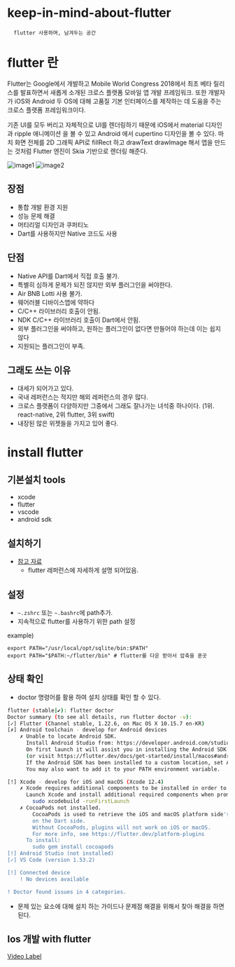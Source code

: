 # keep-in-mind-about-flutter
```
  flutter 사용하며, 남겨두는 공간
```

# flutter 란
Flutter는 Google에서 개발하고 Mobile World Congress 2018에서 최초 베타 릴리스를 발표하면서 새롭게 소개된 크로스 플랫폼 모바일 앱 개발 프레임워크. 
또한 개발자가 iOS와 Android 두 OS에 대해 고품질 기본 인터페이스를 제작하는 데 도움을 주는 크로스 플랫폼 프레임워크이다.

기존 UI를 모두 버리고 자체적으로 UI를 렌더링하기 때문에 iOS에서 material 디자인과 ripple 애니메이션 을 볼 수 있고 Android 에서 cupertino 디자인을 볼 수 있다.
마치 화면 전체를 2D 그래픽 API로 fillRect 하고 drawText drawImage 해서 앱을 만드는 것처럼 Flutter 엔진이 Skia 기반으로 렌더링 해준다.

![image1](https://img1.daumcdn.net/thumb/R1280x0/?scode=mtistory2&fname=https%3A%2F%2Fblog.kakaocdn.net%2Fdn%2FcAL1ve%2Fbtqz8otgZMg%2F4IMrh95SLT0n6IBkEj3FW1%2Fimg.png)
![image2](https://css-tricks.com/wp-content/uploads/2018/08/flutter-03.jpg)
## 장점
* 통합 개발 환경 지원
* 성능 문제 해결
* 머티리얼 디자인과 쿠퍼티노
* Dart를 사용하지만 Native 코드도 사용

## 단점
* Native API를 Dart에서 직접 호출 불가.
* 특별히 심하게 문제가 되진 않지만 외부 플러그인을 써야한다.
* Air BNB Lotti 사용 불가.
* 웨어러블 디바이스앱에 약하다
* C/C++ 라이브러리 호출이 안됨.
* NDK C/C++ 라이브러리 호출이 Dart에서 안됨.
* 외부 플러그인을 써야하고, 원하는 플러그인이 없다면 만들어야 하는데 이는 쉽지 않다
* 지원되는 플러그인이 부족.

## 그래도 쓰는 이유
* 대세가 되어가고 있다. 
* 국내 레퍼런스는 적지만 해외 레퍼런스의 경우 많다.
* 크로스 플랫폼이 다양하지만 그중에서 그래도 잘나가는 녀석중 하나이다. (1위. react-native, 2위 flutter, 3위 swift)
* 내장된 많은 위젯들을 가지고 있어 좋다.

# install flutter

## 기본설치 tools
* xcode
* flutter
* vscode
* android sdk

## 설치하기 
* [참고 자료](https://flutter-ko.dev/docs/get-started/install/macos)
  * flutter 레퍼런스에 자세하게 설명 되어있음.

## 설정
 * `~.zshrc` 또는 `~.bashrc`에 path추가.
  * 지속적으로 flutter를 사용하기 위한 path 설정

example) 
```
export PATH="/usr/local/opt/sqlite/bin:$PATH"
export PATH="$PATH:~/flutter/bin" # flutter를 다운 받아서 압축을 푼곳
```

## 상태 확인
* doctor 명령어를 활용 하여 설치 상태를 확인 할 수 있다.
```bash
flutter (stable|✔): flutter doctor
Doctor summary (to see all details, run flutter doctor -v):
[✓] Flutter (Channel stable, 1.22.6, on Mac OS X 10.15.7 en-KR)
[✗] Android toolchain - develop for Android devices
    ✗ Unable to locate Android SDK.
      Install Android Studio from: https://developer.android.com/studio/index.html
      On first launch it will assist you in installing the Android SDK components.
      (or visit https://flutter.dev/docs/get-started/install/macos#android-setup for detailed instructions).
      If the Android SDK has been installed to a custom location, set ANDROID_SDK_ROOT to that location.
      You may also want to add it to your PATH environment variable.

[!] Xcode - develop for iOS and macOS (Xcode 12.4)
    ✗ Xcode requires additional components to be installed in order to run.
      Launch Xcode and install additional required components when prompted or run:
        sudo xcodebuild -runFirstLaunch
    ✗ CocoaPods not installed.
        CocoaPods is used to retrieve the iOS and macOS platform side's plugin code that responds to your plugin usage
        on the Dart side.
        Without CocoaPods, plugins will not work on iOS or macOS.
        For more info, see https://flutter.dev/platform-plugins
      To install:
        sudo gem install cocoapods
[!] Android Studio (not installed)
[✓] VS Code (version 1.53.2)

[!] Connected device
    ! No devices available

! Doctor found issues in 4 categories.
```
* 문제 있는 요소에 대해 설치 하는 가이드나 문제점 해결을 위해서 찾아 해결을 하면 된다.

## Ios 개발 with flutter
[Video Label](https://www.youtube.com/watch?v=3PdUaidHc-E&feature=youtu.be)